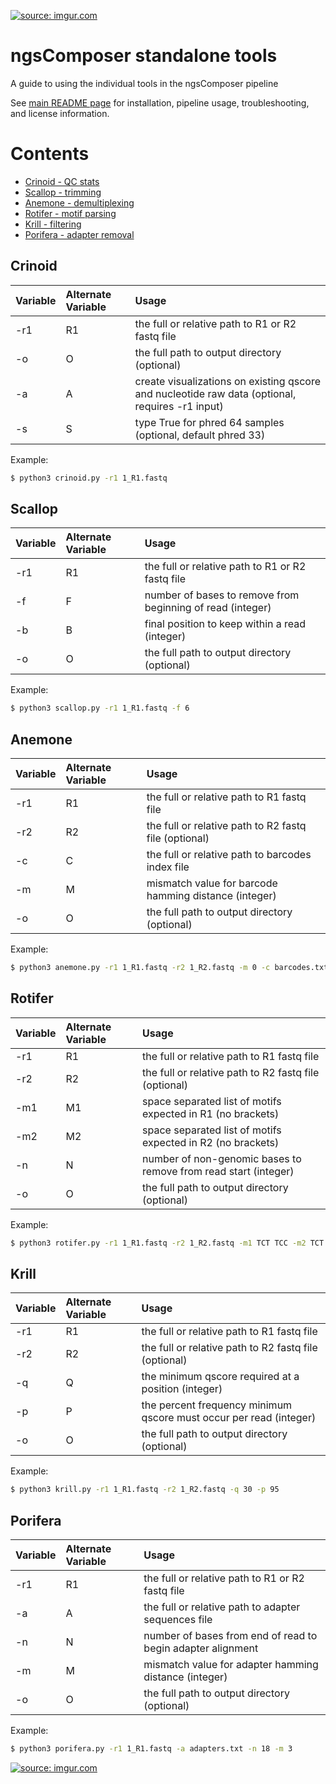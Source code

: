 <a href="https://imgur.com/uQ0kCRk"><img src="https://i.imgur.com/uQ0kCRk.png" title="source: imgur.com" /></a>

# ngsComposer standalone tools

A guide to using the individual tools in the ngsComposer pipeline

See <a href="https://github.com/ryandkuster/composer/blob/master/README.md">main README page</a> for installation, pipeline usage, troubleshooting, and license information.

# Contents
- [Crinoid - QC stats](#crinoid)
- [Scallop - trimming](#scallop)
- [Anemone - demultiplexing](#anemone)
- [Rotifer - motif parsing](#rotifer)
- [Krill - filtering](#krill)
- [Porifera - adapter removal](#porifera)

## Crinoid

|Variable|Alternate Variable|Usage|
|:--|:--|:--|
|-r1|R1|the full or relative path to R1 or R2 fastq file|
|-o|O|the full path to output directory (optional)|
|-a|A|create visualizations on existing qscore and nucleotide raw data (optional, requires -r1 input)|
|-s|S|type True for phred 64 samples (optional, default phred 33)|

Example:
```bash
$ python3 crinoid.py -r1 1_R1.fastq
```

## Scallop

|Variable|Alternate Variable|Usage|
|:--|:--|:--|
|-r1|R1|the full or relative path to R1 or R2 fastq file|
|-f|F|number of bases to remove from beginning of read (integer)|
|-b|B|final position to keep within a read (integer)|
|-o|O|the full path to output directory (optional)|

Example:
```bash
$ python3 scallop.py -r1 1_R1.fastq -f 6
```

## Anemone

|Variable|Alternate Variable|Usage|
|:--|:--|:--|
|-r1|R1|the full or relative path to R1 fastq file|
|-r2|R2|the full or relative path to R2 fastq file (optional)|
|-c|C|the full or relative path to barcodes index file|
|-m|M|mismatch value for barcode hamming distance (integer)|
|-o|O|the full path to output directory (optional)|


Example:
```bash
$ python3 anemone.py -r1 1_R1.fastq -r2 1_R2.fastq -m 0 -c barcodes.txt
```

## Rotifer

|Variable|Alternate Variable|Usage|
|:--|:--|:--|
|-r1|R1|the full or relative path to R1 fastq file|
|-r2|R2|the full or relative path to R2 fastq file (optional)|
|-m1|M1|space separated list of motifs expected in R1 (no brackets)|
|-m2|M2|space separated list of motifs expected in R2 (no brackets)|
|-n|N|number of non-genomic bases to remove from read start (integer)|
|-o|O|the full path to output directory (optional)|

Example:
```bash
$ python3 rotifer.py -r1 1_R1.fastq -r2 1_R2.fastq -m1 TCT TCC -m2 TCT TCC
```

## Krill

|Variable|Alternate Variable|Usage|
|:--|:--|:--|
|-r1|R1|the full or relative path to R1 fastq file|
|-r2|R2|the full or relative path to R2 fastq file (optional)|
|-q|Q|the minimum qscore required at a position (integer)|
|-p|P|the percent frequency minimum qscore must occur per read (integer)|
|-o|O|the full path to output directory (optional)|

Example:
```bash
$ python3 krill.py -r1 1_R1.fastq -r2 1_R2.fastq -q 30 -p 95
```

## Porifera

|Variable|Alternate Variable|Usage|
|:--|:--|:--|
|-r1|R1|the full or relative path to R1 or R2 fastq file|
|-a|A|the full or relative path to adapter sequences file|
|-n|N|number of bases from end of read to begin adapter alignment|
|-m|M|mismatch value for adapter hamming distance (integer)|
|-o|O|the full path to output directory (optional)|


Example:
```bash
$ python3 porifera.py -r1 1_R1.fastq -a adapters.txt -n 18 -m 3
```

<a href="https://imgur.com/uQ0kCRk"><img src="https://i.imgur.com/uQ0kCRk.png" title="source: imgur.com" /></a>
